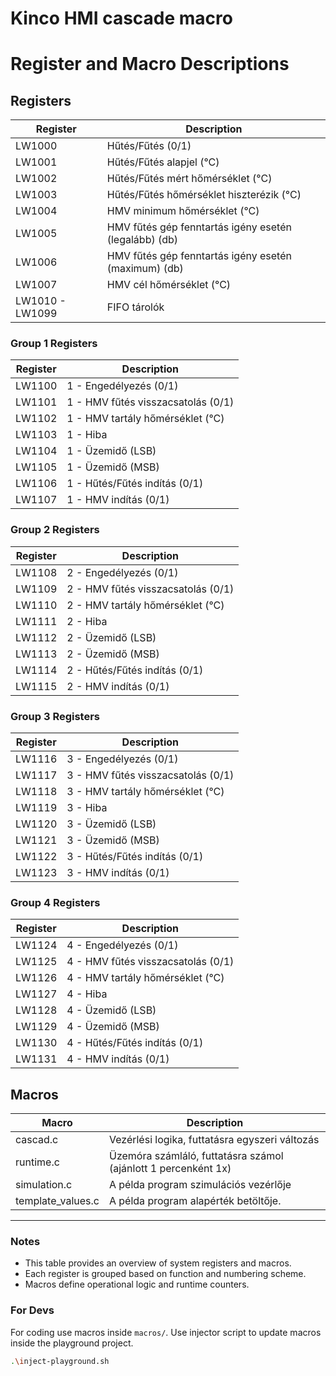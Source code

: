# Kinco HMI cascade macro

# Register and Macro Descriptions

## Registers
| Register | Description |
|----------|------------|
| LW1000 | Hűtés/Fűtés (0/1) |
| LW1001 | Hűtés/Fűtés alapjel (°C) |
| LW1002 | Hűtés/Fűtés mért hőmérséklet (°C) |
| LW1003 | Hűtés/Fűtés hőmérséklet hiszterézik (°C) |
| LW1004 | HMV minimum hőmérséklet (°C) |
| LW1005 | HMV fűtés gép fenntartás igény esetén (legalább) (db) |
| LW1006 | HMV fűtés gép fenntartás igény esetén (maximum) (db) |
| LW1007 | HMV cél hőmérséklet (°C) |
| LW1010 - LW1099 | FIFO tárolók |

### Group 1 Registers
| Register | Description |
|----------|------------|
| LW1100 | 1 - Engedélyezés (0/1) |
| LW1101 | 1 - HMV fűtés visszacsatolás (0/1) |
| LW1102 | 1 - HMV tartály hőmérséklet (°C) |
| LW1103 | 1 - Hiba |
| LW1104 | 1 - Üzemidő (LSB) |
| LW1105 | 1 - Üzemidő (MSB) |
| LW1106 | 1 - Hűtés/Fűtés indítás (0/1) |
| LW1107 | 1 - HMV indítás (0/1) |

### Group 2 Registers
| Register | Description |
|----------|------------|
| LW1108 | 2 - Engedélyezés (0/1) |
| LW1109 | 2 - HMV fűtés visszacsatolás (0/1) |
| LW1110 | 2 - HMV tartály hőmérséklet (°C) |
| LW1111 | 2 - Hiba |
| LW1112 | 2 - Üzemidő (LSB) |
| LW1113 | 2 - Üzemidő (MSB) |
| LW1114 | 2 - Hűtés/Fűtés indítás (0/1) |
| LW1115 | 2 - HMV indítás (0/1) |

### Group 3 Registers
| Register | Description |
|----------|------------|
| LW1116 | 3 - Engedélyezés (0/1) |
| LW1117 | 3 - HMV fűtés visszacsatolás (0/1) |
| LW1118 | 3 - HMV tartály hőmérséklet (°C) |
| LW1119 | 3 - Hiba |
| LW1120 | 3 - Üzemidő (LSB) |
| LW1121 | 3 - Üzemidő (MSB) |
| LW1122 | 3 - Hűtés/Fűtés indítás (0/1) |
| LW1123 | 3 - HMV indítás (0/1) |

### Group 4 Registers
| Register | Description |
|----------|------------|
| LW1124 | 4 - Engedélyezés (0/1) |
| LW1125 | 4 - HMV fűtés visszacsatolás (0/1) |
| LW1126 | 4 - HMV tartály hőmérséklet (°C) |
| LW1127 | 4 - Hiba |
| LW1128 | 4 - Üzemidő (LSB) |
| LW1129 | 4 - Üzemidő (MSB) |
| LW1130 | 4 - Hűtés/Fűtés indítás (0/1) |
| LW1131 | 4 - HMV indítás (0/1) |

## Macros
| Macro | Description |
|-------|------------|
| cascad.c | Vezérlési logika, futtatásra egyszeri változás |
| runtime.c | Üzemóra számláló, futtatásra számol (ajánlott 1 percenként 1x) |
| simulation.c | A példa program szimulációs vezérlője |
| template_values.c | A példa program alapérték betöltője. |

---
### Notes
- This table provides an overview of system registers and macros.
- Each register is grouped based on function and numbering scheme.
- Macros define operational logic and runtime counters.

### For Devs

For coding use macros inside ```macros/```.
Use injector script to update macros inside the playground project.

```sh
.\inject-playground.sh
```

